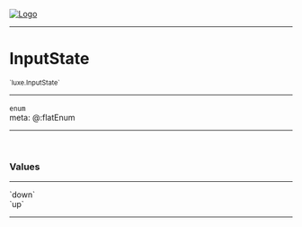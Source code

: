 
[![Logo](../../images/logo.png)](../../api/index.html)

---



<h1>InputState</h1>
<small>`luxe.InputState`</small>



---

`enum`
<span class="meta">
<br/>meta: @:flatEnum
</span>


---

&nbsp;
&nbsp;

<h3>Values</h3> <hr/><span class="member signature apipage">`down`<br/> </span>
        <span class="small_desc_flat"></span><span class="member signature apipage">`up`<br/> </span>
        <span class="small_desc_flat"></span>







---

&nbsp;
&nbsp;
&nbsp;
&nbsp;
